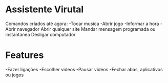 ﻿# Assistente Virutal 
Comandos criados até agora:
-Tocar musica
-Abrir jogo
-Informar a hora
-Abrir navegador
Abrir qualquer site
Mandar mensagem programada ou instantanea
Desligar computador


# Features
-Fazer ligações
-Escolher videos 
-Pausar videos
-Fechar abas, aplicativos ou jogos

